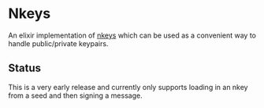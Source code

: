 # Nkeys

An elixir implementation of [nkeys](https://github.com/nats-io/nkeys) which can be used as a convenient way to handle public/private keypairs.

## Status

This is a very early release and currently only supports loading in an nkey from a seed and then signing a message.